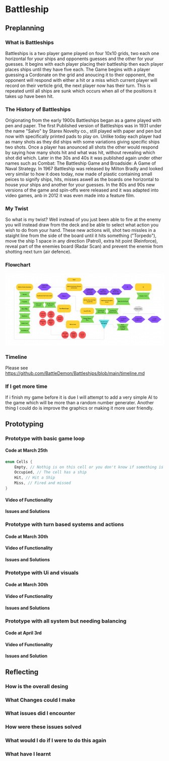 # Battleship 
## Preplanning
### What is Battleships

  Battleships is a two player game played on four 10x10 grids, two each one horizontal for your ships and opponents guesses and the other for your guesses. It begins with each player placing their battleship then each player places ships until they have five each. The Game begins with a player guessing a Cordonate on the grid and anoucing it to their opponent, the opponent will respond with either a hit or a miss which current player will record on their verticle grid, the next player now has their turn. This is repeated until all ships are sunk which occurs when all of the positions it takes up have been hit. 

### The History of Battleships

  Origionating from the early 1900s Battleships began as a game played with pen and paper. The first Published version of Battleships was in 1931 under the name "Salvo" by Starex Novelty co., still played with paper and pen but now with specifically printed pads to play on. Unlike today each player had as many shots as they did ships with some variations giving specific ships two shots. Once a player has anounced all shots the other would respond by saying how many shots hit and what was hit, without revealing which shot did which. Later in the 30s and 40s it was published again under other names such as Combat: The Battleship Game and Broadside: A Game of Naval Strategy. In 1967 Battleship was released by Milton Bradly and looked very similar to how it does today, now made of plastic containing small peices to signify ships, hits, misses aswell as the boards one horizontal to house your ships and another for your guesses. In the 80s and 90s new versions of the game and spin-offs were released and it was adapted into video games, anb in 2012 it was even made into a feature film.
  
### My Twist

  So what is my twist? Well instead of you just been able to fire at the enemy you will instead draw from the deck and be able to select what action you wish to do from your hand. These new actions will, shot two missles in a staight line from the side of the board until it hits something ("Torpedo"), move the ship 1 space in any direction (Patrol), extra hit point (Reinforce), reveal part of the enemies board (Radar Scan) and prevent the enemie from shotting next turn (air defence).

### Flowchart

![screenshot](images/Screenshot_flowchart.png)

### Timeline 
Please see https://github.com/BattleDemon/Battleships/blob/main/timeline.md

### If I get more time

  If i finish my game before it is due I will attempt to add a very simple AI to the game which will be more than a random number generater. Another thing I could do is improve the graphics or making it more user friendly.

## Prototyping 
### Prototype with basic game loop
#### Code at March 25th 
```rs
enum Cells {
    Empty, // Nothig is on this cell or you don't know if something is there
    Occupied, // The cell has a ship
    Hit, // Hit a Ship
    Miss, // Fired and missed
}
```
#### Video of Functionality 

#### Issues and Solutions 

### Prototype with turn based systems and actions 
#### Code at March 30th 

#### Video of Functionality 

#### Issues and Solutions 

### Prototype with Ui and visuals
#### Code at March 30th 

#### Video of Functionality 

#### Issues and Solutions 

### Prototype with all system but needing balancing
#### Code at April 3rd 

#### Video of Functionality 

#### Issues and Solution

## Reflecting 
### How is the overall desing 

### What Changes could I make

### What issues did I encounter

### How were these issues solved

### What would I do if I were to do this again

### What have I learnt 


